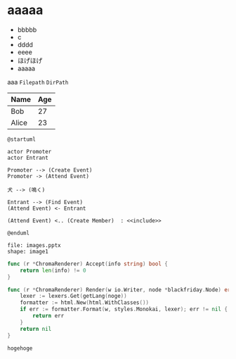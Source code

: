 aaaaa
==============

- bbbbb
- c
- dddd
- eeee
- ほげほげ
- aaaaa

aaa `Filepath` ```DirPath```

Name    | Age
--------|------
Bob     | 27
Alice   | 23

``` uml
@startuml

actor Promoter
actor Entrant

Promoter --> (Create Event)
Promoter -> (Attend Event)

犬 --> (鳴く)

Entrant --> (Find Event)
(Attend Event) <- Entrant

(Attend Event) <.. (Create Member)  : <<include>>

@enduml
```

``` ppt
file: images.pptx
shape: image1
```

``` go
func (r *ChromaRenderer) Accept(info string) bool {
	return len(info) != 0
}

func (r *ChromaRenderer) Render(w io.Writer, node *blackfriday.Node) error {
	lexer := lexers.Get(getLang(noge))
	formatter := html.New(html.WithClasses())
	if err := formatter.Format(w, styles.Monokai, lexer); err != nil {
		return err
	}
	return nil
}
```

```sample
hogehoge
```

